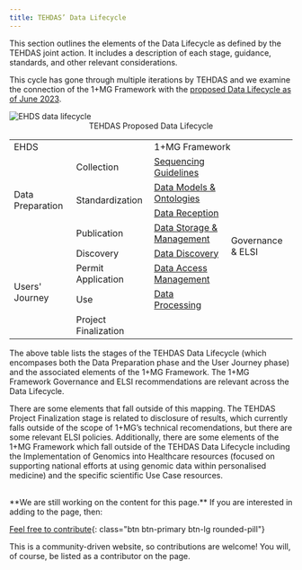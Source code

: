 ```yaml
---
title: TEHDAS’ Data Lifecycle
---
```


This section outlines the elements of the Data Lifecycle as defined by the TEHDAS joint action.  It includes a description of each stage, guidance, standards, and other relevant considerations.

This cycle has gone through multiple iterations by TEHDAS and we examine the connection of the 1+MG Framework with the [proposed Data Lifecycle as of June 2023](https://tehdas.eu/results/tehdas-proposals-for-the-implementation-of-ehds-technical-infrastructure/).

<img src="{{ 'assets/img/ehds-data-lifecycle.png' | relative_url }}" class="m-2" style="max-width: 100%; max-height: 100%; vertical-align: middle" alt="EHDS data lifecycle" />
<center>TEHDAS Proposed Data Lifecycle</center>


<table class="datalifecycle">
    <tbody>
        <tr>
            <td colspan="2" rowspan="1" class="text-center">EHDS</td>
            <td colspan="2" rowspan="1" class="text-center">1+MG Framework</td>
        </tr>
        <tr>
            <td colspan="1" rowspan="4" class="text-center align-middle pink">Data Preparation</td>
            <td colspan="1" rowspan="1">Collection</td>
            <td colspan="1" rowspan="1"><a href="{{ '/sequencing-guidelines' | relative_url }}">Sequencing Guidelines</a></td>
            <td colspan="1" rowspan="8" class="text-center align-middle">Governance &amp; ELSI</td>
        </tr>
        <tr class="c7">
            <td colspan="1" rowspan="2">Standardization</td>
            <td colspan="1" rowspan="1"><a href="{{ '/data-models-ontologies' | relative_url }}">Data Models &amp; Ontologies</a></td>
        </tr>
        <tr>
            <td colspan="1" rowspan="1"><a href="{{ '/technical-infrastructure#data-reception' | relative_url }}">Data Reception</a></td>
        </tr>
        <tr>
            <td colspan="1" rowspan="1">Publication</td>
            <td colspan="1" rowspan="1"><a href="{{ '/technical-infrastructure#storage--interfaces' | relative_url }}">Data Storage &amp; Management</a></td>
        </tr>
        <tr>
            <td colspan="1" rowspan="4" class="text-center align-middle light-green">Users' Journey</td>
            <td colspan="1" rowspan="1">Discovery</td>
            <td colspan="1" rowspan="1"><a href="{{ '/technical-infrastructure#data-discoverability' | relative_url }}">Data Discovery</a></td>
        </tr>
        <tr>
            <td colspan="1" rowspan="1">Permit Application</td>
            <td colspan="1" rowspan="1"><a href="{{ '/technical-infrastructure#data-access-management-tools' | relative_url }}">Data Access Management</a></td>
        </tr>
        <tr>
            <td colspan="1" rowspan="1">Use</td>
            <td colspan="1" rowspan="1"><a href="{{ '/technical-infrastructure#processing' | relative_url }}">Data Processing</a></td>
        </tr>
        <tr>
            <td colspan="1" rowspan="1">Project Finalization</td>
            <td colspan="1" rowspan="1"></td>
        </tr>
    </tbody>
</table>

The above table lists the stages of the TEHDAS Data Lifecycle (which encompases both the Data Preparation phase and the User Journey phase) and the associated elements of the 1+MG Framework.  The 1+MG Framework Governance and ELSI recommendations are relevant across the Data Lifecycle.

There are some elements that fall outside of this mapping.  The TEHDAS Project Finalization stage is related to disclosure of results, which currently falls outside of the scope of 1+MG’s technical recomendations, but there are some relevant ELSI policies.  Additionally, there are some elements of the 1+MG Framework which fall outside of the TEHDAS Data Lifecycle including the Implementation of Genomics into Healthcare resources (focused on supporting national efforts at using genomic data within personalised medicine) and the specific scientific Use Case resources.

<br />
**We are still working on the content for this page.** If you are interested in adding to the page, then:

[Feel free to contribute](how_to_contribute){: class="btn btn-primary btn-lg rounded-pill"}

This is a community-driven website, so contributions are welcome! You will, of course, be listed as a contributor on the page.
